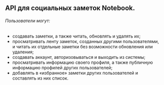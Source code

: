 ## API для социальных заметок Notebook.

###### Пользователи могут:
 + создавать заметки, а также читать, обновлять и удалять их;
 + просматривать ленту заметок, созданных другими пользователями, и  читать их отдельные заметки без возможности обновления или удаления;
 + создавать аккаунт, авторизовываться и выходить из системы;
 + просматривать информацию своего профиля, а также публичную информацию профилей других пользователей;
 + добавлять в «избранное» заметки других пользователей и составлять из них список.
